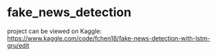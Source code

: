 # fake_news_detection
project can be viewed on Kaggle: https://www.kaggle.com/code/fchen18/fake-news-detection-with-lstm-gru/edit
